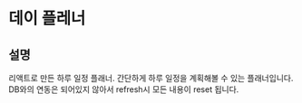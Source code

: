 # 데이 플레너

## 설명

리액트로 만든 하루 일정 플래너.
간단하게 하루 일정을 계획해볼 수 있는 플래너입니다.
DB와의 연동은 되어있지 않아서 refresh시 모든 내용이 reset 됩니다.
